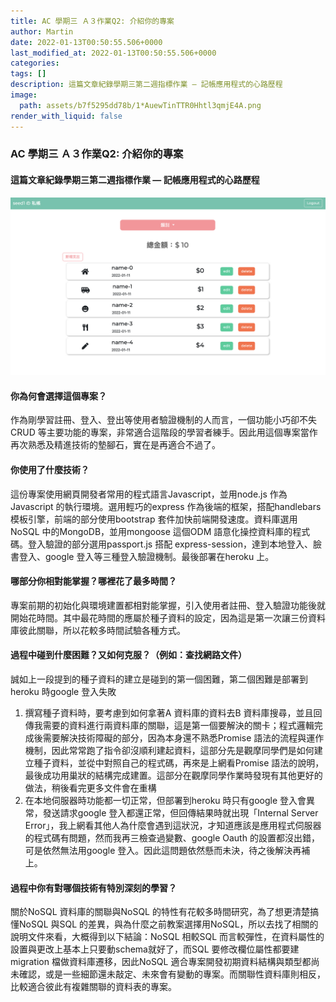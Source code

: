 ```yaml
---
title: AC 學期三 Ａ３作業Q2: 介紹你的專案
author: Martin
date: 2022-01-13T00:50:55.506+0000
last_modified_at: 2022-01-13T00:50:55.506+0000
categories: 
tags: []
description: 這篇文章紀錄學期三第二週指標作業 — 記帳應用程式的心路歷程
image:
  path: assets/b7f5295dd78b/1*AuewTinTTR0Hhtl3qmjE4A.png
render_with_liquid: false
---
```


### AC 學期三 Ａ３作業Q2: 介紹你的專案
#### 這篇文章紀錄學期三第二週指標作業 — 記帳應用程式的心路歷程


![](/assets/b7f5295dd78b/1*AuewTinTTR0Hhtl3qmjE4A.png)

#### 你為何會選擇這個專案？

作為剛學習註冊、登入、登出等使用者驗證機制的人而言，一個功能小巧卻不失CRUD 等主要功能的專案，非常適合這階段的學習者練手。因此用這個專案當作再次熟悉及精進技術的墊腳石，實在是再適合不過了。
#### 你使用了什麼技術？

這份專案使用網頁開發者常用的程式語言Javascript，並用node\.js 作為Javascript 的執行環境。選用輕巧的express 作為後端的框架，搭配handlebars 模板引擎，前端的部分使用bootstrap 套件加快前端開發速度。資料庫選用NoSQL 中的MongoDB，並用mongoose 這個ODM 語意化操控資料庫的程式碼。登入驗證的部分選用passport\.js 搭配 express\-session，達到本地登入、臉書登入、google 登入等三種登入驗證機制。最後部署在heroku 上。
#### 哪部分你相對能掌握？哪裡花了最多時間？

專案前期的初始化與環境建置都相對能掌握，引入使用者註冊、登入驗證功能後就開始花時間。其中最花時間的應屬於種子資料的設定，因為這是第一次讓三份資料庫彼此關聯，所以花較多時間試驗各種方式。
#### 過程中碰到什麼困難？又如何克服？（例如：查找網路文件）

誠如上一段提到的種子資料的建立是碰到的第一個困難，第二個困難是部署到heroku 時google 登入失敗
1. 撰寫種子資料時，要考慮到如何拿著A 資料庫的資料去B 資料庫搜尋，並且回傳我需要的資料進行兩資料庫的關聯，這是第一個要解決的關卡；程式邏輯完成後需要解決技術障礙的部分，因為本身還不熟悉Promise 語法的流程與運作機制，因此常常跑了指令卻沒順利建起資料，這部分先是觀摩同學們是如何建立種子資料，並從中對照自己的程式碼，再來是上網看Promise 語法的說明，最後成功用巢狀的結構完成建置。這部分在觀摩同學作業時發現有其他更好的做法，稍後看完更多文件會在重構
2. 在本地伺服器時功能都一切正常，但部署到heroku 時只有google 登入會異常，發送請求google 登入都還正常，但回傳結果時就出現「Internal Server Error」，我上網看其他人為什麼會遇到這狀況，才知道應該是應用程式伺服器的程式碼有問題，然而我再三檢查過變數、google Oauth 的設置都沒出錯，可是依然無法用google 登入。因此這問題依然懸而未決，待之後解決再補上。

#### 過程中你有對哪個技術有特別深刻的學習？

關於NoSQL 資料庫的關聯與NoSQL 的特性有花較多時間研究，為了想更清楚搞懂NoSQL 與SQL 的差異，與為什麼之前教案選擇用NoSQL，所以去找了相關的說明文件來看，大概得到以下結論：NoSQL 相較SQL 而言較彈性，在資料屬性的設置與更改上基本上只要動schema就好了，而SQL 要修改欄位屬性都要建 migration 檔做資料庫遷移，因此NoSQL 適合專案開發初期資料結構與類型都尚未確認，或是一些細節還未敲定、未來會有變動的專案。而關聯性資料庫則相反，比較適合彼此有複雜關聯的資料表的專案。




